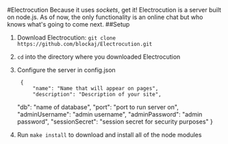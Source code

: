 #Electrocution
Because it uses *sockets*, get it! Electrocution is a server built on node.js. As of now, the only functionality is an online chat but
who knows what's going to come next.
##Setup
1. Download Electrocution: `git clone https://github.com/blockaj/Electrocution.git`
2. `cd` into the directory where you downloaded Electrocution
3. Configure the server in config.json

		{
			"name": "Name that will appear on pages",
			"description": "Description of your site",
      "db": "name of database",
      "port": "port to run server on",
      "adminUsername": "admin username",
      "adminPassword": "admin password",
      "sessionSecret": "session secret for security purposes"
    }

4. Run `make install` to download and install all of the node modules
